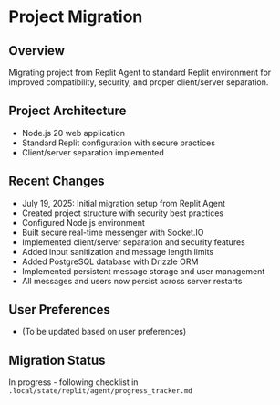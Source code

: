# Project Migration

## Overview
Migrating project from Replit Agent to standard Replit environment for improved compatibility, security, and proper client/server separation.

## Project Architecture
- Node.js 20 web application
- Standard Replit configuration with secure practices
- Client/server separation implemented

## Recent Changes
- July 19, 2025: Initial migration setup from Replit Agent
- Created project structure with security best practices
- Configured Node.js environment
- Built secure real-time messenger with Socket.IO
- Implemented client/server separation and security features
- Added input sanitization and message length limits
- Added PostgreSQL database with Drizzle ORM
- Implemented persistent message storage and user management
- All messages and users now persist across server restarts

## User Preferences
- (To be updated based on user preferences)

## Migration Status
In progress - following checklist in `.local/state/replit/agent/progress_tracker.md`